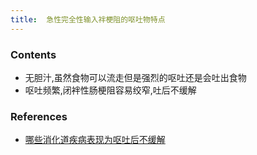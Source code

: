 ```yaml
---
title:  急性完全性输入袢梗阻的呕吐物特点
--- 
```


### Contents
- 无胆汁,虽然食物可以流走但是强烈的呕吐还是会吐出食物
- 呕吐频繁,闭袢性肠梗阻容易绞窄,吐后不缓解


### References
- [哪些消化道疾病表现为呕吐后不缓解](/哪些消化道疾病表现为呕吐后不缓解)
